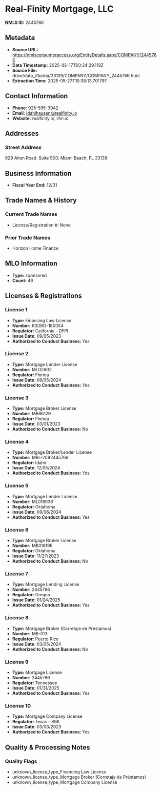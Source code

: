 # Real-Finity Mortgage, LLC

**NMLS ID:** 2445766

## Metadata
- **Source URL:** https://nmlsconsumeraccess.org/EntityDetails.aspx/COMPANY/2445766
- **Data Timestamp:** 2025-02-17T00:24:29.118Z
- **Source File:** drive/data_/florida/33139/COMPANY/COMPANY_2445766.html
- **Extraction Time:** 2025-05-27T10:38:13.701797

## Contact Information
- **Phone:** 925-595-3942
- **Email:** ldahlhausen@realfinity.io
- **Website:** realfinity.io, rfm.io

## Addresses
### Street Address
929 Alton Road; Suite 500; Miami Beach, FL 33139

## Business Information
- **Fiscal Year End:** 12/31

## Trade Names & History
### Current Trade Names
- License/Registration #: None

### Prior Trade Names
- Horizon Home Finance

## MLO Information
- **Type:** sponsored
- **Count:** 46

## Licenses & Registrations

### License 1
- **Type:** Financing Law License
- **Number:** 60DBO-180054
- **Regulator:** California - DFPI
- **Issue Date:** 09/05/2023
- **Authorized to Conduct Business:** Yes

### License 2
- **Type:** Mortgage Lender License
- **Number:** MLD2602
- **Regulator:** Florida
- **Issue Date:** 09/05/2024
- **Authorized to Conduct Business:** Yes

### License 3
- **Type:** Mortgage Broker License
- **Number:** MBR6129
- **Regulator:** Florida
- **Issue Date:** 03/01/2023
- **Authorized to Conduct Business:** No

### License 4
- **Type:** Mortgage Broker/Lender License
- **Number:** MBL-2082445766
- **Regulator:** Idaho
- **Issue Date:** 12/05/2024
- **Authorized to Conduct Business:** Yes

### License 5
- **Type:** Mortgage Lender License
- **Number:** ML016936
- **Regulator:** Oklahoma
- **Issue Date:** 09/06/2024
- **Authorized to Conduct Business:** Yes

### License 6
- **Type:** Mortgage Broker License
- **Number:** MB016196
- **Regulator:** Oklahoma
- **Issue Date:** 11/27/2023
- **Authorized to Conduct Business:** No

### License 7
- **Type:** Mortgage Lending License
- **Number:** 2445766
- **Regulator:** Oregon
- **Issue Date:** 01/24/2025
- **Authorized to Conduct Business:** Yes

### License 8
- **Type:** Mortgage Broker (Corretaje de Préstamos)
- **Number:** MB-013
- **Regulator:** Puerto Rico
- **Issue Date:** 03/05/2024
- **Authorized to Conduct Business:** No

### License 9
- **Type:** Mortgage License
- **Number:** 2445766
- **Regulator:** Tennessee
- **Issue Date:** 01/31/2025
- **Authorized to Conduct Business:** Yes

### License 10
- **Type:** Mortgage Company License
- **Regulator:** Texas - SML
- **Issue Date:** 03/03/2023
- **Authorized to Conduct Business:** Yes

## Quality & Processing Notes
### Quality Flags
- unknown_license_type_Financing Law License
- unknown_license_type_Mortgage Broker (Corretaje de Préstamos)
- unknown_license_type_Mortgage Company License
